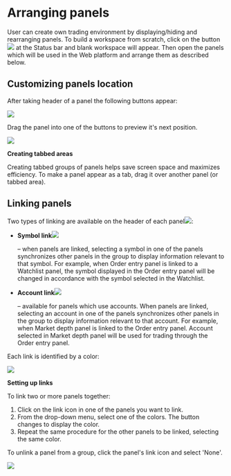 # Arranging panels

User can create own trading environment by displaying/hiding and rearranging panels. To build a workspace from scratch, click on the button![](<../../.gitbook/assets/screenshot\_1-copy (2) (2) (1).png>) at the Status bar and blank workspace will appear. Then open the panels which will be used in the Web platform and arrange them as described below.

## **Customizing panels location**

After taking header of a panel the following buttons appear:

![](<../../.gitbook/assets/screenshot\_5 (2).png>)

Drag the panel into one of the buttons to preview it's next position.

![](<../../.gitbook/assets/screenshot\_2 (4).png>)

**Creating tabbed areas**

Creating tabbed groups of panels helps save screen space and maximizes efficiency. To make a panel appear as a tab, drag it over another panel (or tabbed area).

## **Linking panels**

Two types of linking are available on the header of each panel![](../../.gitbook/assets/screenshot\_11.png):

*   **Symbol link**![](../../.gitbook/assets/screenshot\_11-copy.png)

    – when panels are linked, selecting a symbol in one of the panels synchronizes other panels in the group to display information relevant to that symbol. For example, when Order entry panel is linked to a Watchlist panel, the symbol displayed in the Order entry panel will be changed in accordance with the symbol selected in the Watchlist.
*   **Account link**![](../../.gitbook/assets/screenshot\_11-copy-2.png)

    – available for panels which use accounts. When panels are linked, selecting an account in one of the panels synchronizes other panels in the group to display information relevant to that account. For example, when Market depth panel is linked to the Order entry panel. Account selected in Market depth panel will be used for trading through the Order entry panel.

Each link is identified by a color:

![](../../.gitbook/assets/screen2.png)

**Setting up links**

To link two or more panels together:

1. Click on the link icon in one of the panels you want to link.
2. From the drop-down menu, select one of the colors. The button changes to display the color.
3. Repeat the same procedure for the other panels to be linked, selecting the same color.

To unlink a panel from a group, click the panel's link icon and select 'None'.

![](../../.gitbook/assets/group-139.png)
